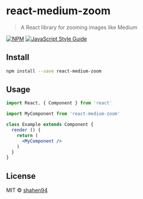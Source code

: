 # react-medium-zoom

> A React library for zooming images like Medium

[![NPM](https://img.shields.io/npm/v/react-medium-zoom.svg)](https://www.npmjs.com/package/react-medium-zoom) [![JavaScript Style Guide](https://img.shields.io/badge/code_style-standard-brightgreen.svg)](https://standardjs.com)

## Install

```bash
npm install --save react-medium-zoom
```

## Usage

```jsx
import React, { Component } from 'react'

import MyComponent from 'react-medium-zoom'

class Example extends Component {
  render () {
    return (
      <MyComponent />
    )
  }
}
```

## License

MIT © [shahen94](https://github.com/shahen94)
